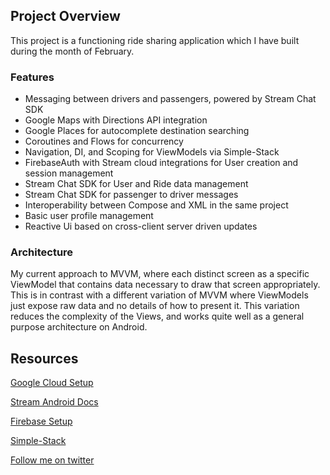 ## Project Overview

This project is a functioning ride sharing application which I have built during the month of February.


### Features
* Messaging between drivers and passengers, powered by Stream Chat SDK
* Google Maps with Directions API integration
* Google Places for autocomplete destination searching
* Coroutines and Flows for concurrency
* Navigation, DI, and Scoping for ViewModels via Simple-Stack
* FirebaseAuth with Stream cloud integrations for User creation and session management
* Stream Chat SDK for User and Ride data management
* Stream Chat SDK for passenger to driver messages
* Interoperability between Compose and XML in the same project
* Basic user profile management
* Reactive Ui based on cross-client server driven updates

### Architecture
My current approach to MVVM, where each distinct screen as a specific ViewModel that contains data
necessary to draw that screen appropriately. This is in contrast with a different variation of
MVVM where ViewModels just expose raw data and no details of how to present it. This variation
reduces the complexity of the Views, and works quite well as a general purpose architecture on
Android.

## Resources
[Google Cloud Setup](https://cloud.google.com/run/docs/setup)

[Stream Android Docs](https://getstream.io/chat/sdk/android/)

[Firebase Setup](https://firebase.google.com/docs/android/setup)

[Simple-Stack](https://github.com/Zhuinden/simple-stack)

[Follow me on twitter](https://twitter.com/etz_dammie)
